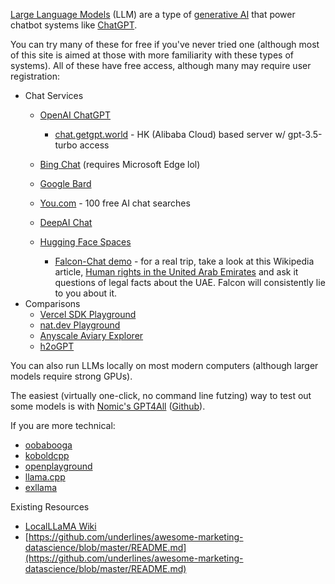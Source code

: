 [Large Language Models](https://en.wikipedia.org/wiki/Large_language_model) (LLM) are a type of [generative AI](https://en.wikipedia.org/wiki/Generative_artificial_intelligence) that power chatbot systems like [ChatGPT](https://openai.com/blog/chatgpt).

You can try many of these for free if you've never tried one (although most of this site is aimed at those with more familiarity with these types of systems). All of these have free access, although many may require user registration:

- Chat Services 
  - [OpenAI ChatGPT](https://chat.openai.com/)
    - [chat.getgpt.world](https://chat.getgpt.world/) - HK (Alibaba Cloud) based server w/ gpt-3.5-turbo access
  - [Bing Chat](https://www.bing.com/chat) (requires Microsoft Edge lol)
  - [Google Bard](https://bard.google.com/)
  - [You.com](https://you.com/) - 100 free AI chat searches
  - [DeepAI Chat](https://deepai.org/chat)  

  - [Hugging Face Spaces](https://huggingface.co/spaces)
    - [Falcon-Chat demo](https://huggingface.co/spaces/HuggingFaceH4/falcon-chat) - for a real trip, take a look at this Wikipedia article, [Human rights in the United Arab Emirates](https://en.wikipedia.org/wiki/Human_rights_in_the_United_Arab_Emirates) and ask it questions of legal facts about the UAE. Falcon will consistently lie to you about it. 
- Comparisons 
  - [Vercel SDK Playground](https://sdk.vercel.ai/) 
  - [nat.dev Playground](https://nat.dev/)
  - [Anyscale Aviary Explorer](https://aviary.anyscale.com/)
  - [h2oGPT](https://gpt.h2o.ai/)

You can also run LLMs locally on most modern computers (although larger models require strong GPUs).

The easiest (virtually one-click, no command line futzing) way to test out some models is with [Nomic's GPT4All](https://gpt4all.io/) ([Github](https://github.com/nomic-ai/gpt4all)).

If you are more technical:

- [oobabooga](https://github.com/oobabooga/text-generation-webui)
- [koboldcpp](https://github.com/LostRuins/koboldcpp)
- [openplayground](https://github.com/nat/openplayground)
- [llama.cpp](https://github.com/ggerganov/llama.cpp)
- [exllama](https://github.com/turboderp/exllama)

 

Existing Resources

- [LocalLLaMA Wiki](https://www.reddit.com/r/LocalLLaMA/wiki/index/)
- [https://github.com/underlines/awesome-marketing-datascience/blob/master/README.md](https://github.com/underlines/awesome-marketing-datascience/blob/master/README.md)